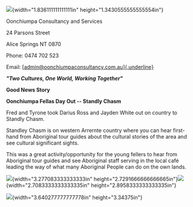 ![](media/image1.png){width="1.836111111111111in"
height="1.3430555555555554in"}

Oonchiumpa Consultancy and Services

24 Parsons Street

Alice Springs NT 0870

Phone: 0474 702 523

Email:
[[admin@oonchiumpaconsultancy.com.au]{.underline}](mailto:admin@oonchiumpaconsultancy.com.au)

***"Two Cultures, One World, Working Together"***

**Good News Story**

**Oonchiumpa Fellas Day Out -- Standly Chasm**

Fred and Tyrone took Darius Ross and Jayden White out on country to
Standly Chasm.

Standley Chasm is on western Arrernte country where you can hear
first-hand from Aboriginal tour guides about the cultural stories of the
area and see cultural significant sights.

This was a great activity/opportunity for the young fellers to hear from
Aboriginal tour guides and see Aboriginal staff serving in the local
café leading the way of what many Aboriginal People can do on the own
lands.

![](media/image2.png){width="3.277083333333333in"
height="2.7291666666666665in"}![](media/image3.png){width="2.7083333333333335in"
height="2.8958333333333335in"}

![](media/image4.png){width="3.640277777777778in" height="3.34375in"}
